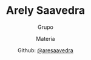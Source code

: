 <!DOCTYPE html>
<html lang="en>
<head>
  <meta charset=UTF-8>
  <meta name=="viewport" content="wodth=device-width, initial-scale=1.0">
  <title>Document</title>
</head>
<body>
  <center>
  <h1>Arely Saavedra</h1>
  <P>Grupo</P>
  <p>Materia</p>
  <P>
    Github: <a href="https://github.com/aresaavedra">@aresaavedra</a>
    </P>
</center>  
</body>

</html>

